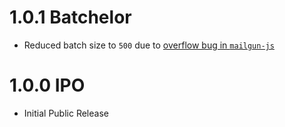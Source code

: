 # 1.0.1 Batchelor

- Reduced batch size to `500` due to [overflow bug in `mailgun-js`][1]

# 1.0.0 IPO

- Initial Public Release

[1]: https://github.com/1lobby/mailgun-js/issues/90
